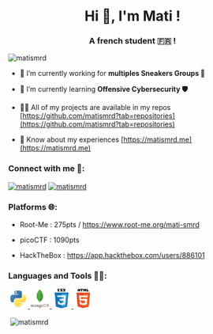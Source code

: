 <h1 align="center">Hi 👋, I'm Mati !</h1>
<h3 align="center">A french student 🇫🇷 !</h3>

<p align="left"> <img src="https://komarev.com/ghpvc/?username=matismrd&label=Profile%20views&color=54ace3&style=flat" alt="matismrd" /> </p>

- 🔭 I’m currently working for **multiples Sneakers Groups 👟**

- 🌱 I’m currently learning **Offensive Cybersecurity 🛡️**

- 👨‍💻 All of my projects are available in my repos [https://github.com/matismrd?tab=repositories](https://github.com/matismrd?tab=repositories)

- 📄 Know about my experiences [https://matismrd.me](https://matismrd.me)

<h3 align="left">Connect with me 🔗:</h3>
<p align="left">
<a href="https://linkedin.com/in/matismrd" target="blank"><img align="center" src="https://raw.githubusercontent.com/rahuldkjain/github-profile-readme-generator/master/src/images/icons/Social/linked-in-alt.svg" alt="matismrd" height="30" width="40" /></a>
<a href="https://twitter.com/matismrd" target="blank"><img align="center" src="https://raw.githubusercontent.com/rahuldkjain/github-profile-readme-generator/master/src/images/icons/Social/twitter.svg" alt="matismrd" height="30" width="40" /></a>
</p>

<h3 align="left">Platforms 🌐:</h3>
<p align="left">
  
- Root-Me : 275pts / https://www.root-me.org/mati-smrd
  
- picoCTF : 1090pts

- HackTheBox : https://app.hackthebox.com/users/886101
</p>

<h3 align="left">Languages and Tools 👨‍💻:</h3>
<p align="left"> <a href="https://www.python.org" target="_blank" rel="noreferrer"> <img src="https://raw.githubusercontent.com/devicons/devicon/master/icons/python/python-original.svg" alt="python" width="40" height="40"/> </a> <a href="https://www.mongodb.com/" target="_blank" rel="noreferrer"> <img src="https://raw.githubusercontent.com/devicons/devicon/master/icons/mongodb/mongodb-original-wordmark.svg" alt="mongodb" width="40" height="40"/> </a> <a href="https://www.w3schools.com/css/" target="_blank" rel="noreferrer"> <img src="https://raw.githubusercontent.com/devicons/devicon/master/icons/css3/css3-original-wordmark.svg" alt="css3" width="40" height="40"/> </a> <a href="https://www.w3.org/html/" target="_blank" rel="noreferrer"> <img src="https://raw.githubusercontent.com/devicons/devicon/master/icons/html5/html5-original-wordmark.svg" alt="html5" width="40" height="40"/> </a> </p>

<p>&nbsp;<img align="center" src="https://github-readme-stats.vercel.app/api?username=matismrd&show_icons=true&theme=tokyonight&hide_border=true&locale=en" alt="matismrd" /></p>

